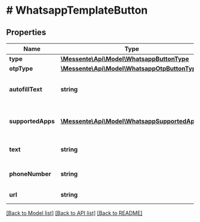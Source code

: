 # # WhatsappTemplateButton

## Properties

Name | Type | Description | Notes
------------ | ------------- | ------------- | -------------
**type** | [**\Messente\Api\Model\WhatsappButtonType**](WhatsappButtonType.md) |  | [optional]
**otpType** | [**\Messente\Api\Model\WhatsappOtpButtonType**](WhatsappOtpButtonType.md) |  | [optional]
**autofillText** | **string** | Text to be autofilled in the OTP field | [optional]
**supportedApps** | [**\Messente\Api\Model\WhatsappSupportedApp[]**](WhatsappSupportedApp.md) | List of supported apps for the button | [optional]
**text** | **string** | Text content of the button | [optional]
**phoneNumber** | **string** | Phone number for the button | [optional]
**url** | **string** | URL for the button | [optional]

[[Back to Model list]](../../README.md#models) [[Back to API list]](../../README.md#endpoints) [[Back to README]](../../README.md)

